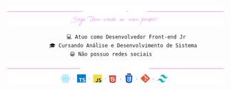 <div align="center">
  <img src="bannergithub2.png"/>
</div>
<div align="center">
     
             💻 Atuo como Desenvolvedor Front-end Jr  
          🎓 Cursando Análise e Desenvolvimento de Sistema 
          😁 Não possuo redes sociais         
     
</div>

 <div align="center">
  <img src="attfooterts.png" alt="Banner GitHub"/>
</div>




